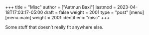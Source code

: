 +++
title = "Misc"
author = ["Aatmun Baxi"]
lastmod = 2023-04-18T17:03:17-05:00
draft = false
weight = 2001
type = "post"
[menu]
  [menu.main]
    weight = 2001
    identifier = "misc"
+++

Some stuff that doesn&rsquo;t really fit anywhere else.
